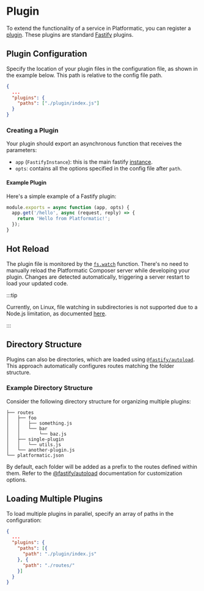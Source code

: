 # Plugin

To extend the functionality of a service in Platformatic, you can register a [plugin](https://fastify.dev/docs/latest/Reference/Plugins/). These plugins are standard [Fastify](https://fastify.io) plugins.

## Plugin Configuration

Specify the location of your plugin files in the configuration file, as shown in the example below. This path is relative to the config file path.

```json
{
  ...
  "plugins": {
    "paths": ["./plugin/index.js"]
  }
}
```
### Creating a Plugin

Your plugin should export an asynchronous function that receives the parameters:

- `app` (`FastifyInstance`): this is the main fastify [instance](https://www.fastify.io/docs/latest/Reference/Server/#instance).
- `opts`: contains all the options specified in the config file after `path`.

#### Example Plugin

Here's a simple example of a Fastify plugin:

```js
module.exports = async function (app, opts) {
  app.get('/hello', async (request, reply) => {
    return 'Hello from Platformatic!';
  });
}
```

## Hot Reload

The plugin file is monitored by the [`fs.watch`](https://nodejs.org/api/fs.html#fspromiseswatchfilename-options) function. There's no need to manually reload the Platformatic Composer server while developing your plugin. Changes are detected automatically, triggering a server restart to load your updated code.

:::tip

Currently, on Linux, file watching in subdirectories is not supported due to a Node.js limitation, as documented [here](https://nodejs.org/api/fs.html#caveats).

:::

## Directory Structure 

Plugins can also be directories, which are loaded using [`@fastify/autoload`](https://github.com/fastify/fastify-autoload). This approach automatically configures routes matching the folder structure.

### Example Directory Structure

Consider the following directory structure for organizing multiple plugins:

```
├── routes
│   ├── foo
│   │   ├── something.js
│   │   └── bar
│   │       └── baz.js
│   ├── single-plugin
│   │   └── utils.js
│   └── another-plugin.js
└── platformatic.json
```

By default, each folder will be added as a prefix to the routes defined within them. Refer to the [@fastify/autoload](https://github.com/fastify/fastify-autoload) documentation for customization options.

## Loading Multiple Plugins

To load multiple plugins in parallel, specify an array of paths in the configuration:

```json
{
  ...
  "plugins": {
    "paths": [{
      "path": "./plugin/index.js"
    }, {
      "path": "./routes/"
    }]
  }
}
```

